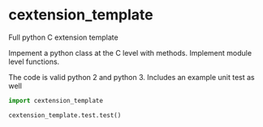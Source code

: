 # cextension_template

Full python C extension template

Impement a python class at the C level with methods.  Implement
module level functions.

The code is valid python 2 and python 3. Includes an example unit test as well


```python
import cextension_template

cextension_template.test.test()
```
